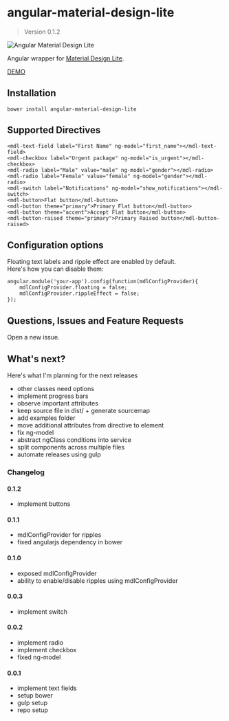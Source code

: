 # angular-material-design-lite
> Version 0.1.2

![Angular Material Design Lite](http://i.imgur.com/SI4Nmb3.png)

Angular wrapper for [Material Design Lite](http://getmdl.io).


[DEMO](http://jadjoubran.github.io/angular-material-design-lite/)


## Installation

`bower install angular-material-design-lite`


## Supported Directives

`<mdl-text-field label="First Name" ng-model="first_name"></mdl-text-field>`  
`<mdl-checkbox label="Urgent package" ng-model="is_urgent"></mdl-checkbox>`  
`<mdl-radio label="Male" value="male" ng-model="gender"></mdl-radio>`  
`<mdl-radio label="Female" value="female" ng-model="gender"></mdl-radio>`  
`<mdl-switch label="Notifications" ng-model="show_notifications"></mdl-switch>`   
`<mdl-button>Flat button</mdl-button>`   
`<mdl-button theme="primary">Primary Flat button</mdl-button>`   
`<mdl-button theme="accent">Accept Flat button</mdl-button>`   
`<mdl-button-raised theme="primary">Primary Raised button</mdl-button-raised>`   


## Configuration options

Floating text labels and ripple effect are enabled by default.  
Here's how you can disable them:

    angular.module('your-app').config(function(mdlConfigProvider){
        mdlConfigProvider.floating = false;
        mdlConfigProvider.rippleEffect = false;
    });

## Questions, Issues and Feature Requests

Open a new issue.

## What's next?

Here's what I'm planning for the next releases

+ other classes need options
+ implement progress bars
+ observe important attributes
+ keep source file in dist/ + generate sourcemap
+ add examples folder
+ move additional attributes from directive to element
+ fix ng-model
+ abstract ngClass conditions into service
+ split components across multiple files
+ automate releases using gulp



### Changelog

#### 0.1.2

+ implement buttons

#### 0.1.1

+ mdlConfigProvider for ripples
+ fixed angularjs dependency in bower


#### 0.1.0

+ exposed mdlConfigProvider
+ ability to enable/disable ripples using mdlConfigProvider

#### 0.0.3

+ implement switch


#### 0.0.2

+ implement radio
+ implement checkbox
+ fixed ng-model


#### 0.0.1

+ implement text fields
+ setup bower
+ gulp setup
+ repo setup

